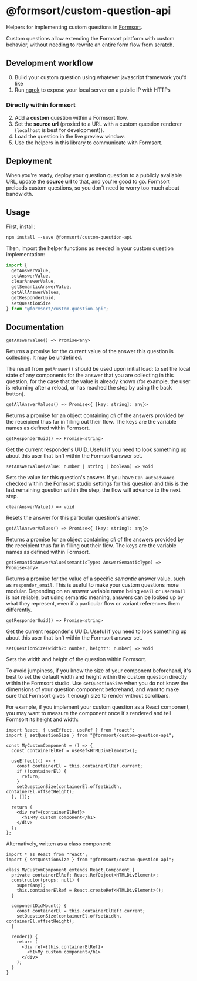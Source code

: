 # @formsort/custom-question-api

Helpers for implementing custom questions in [Formsort](https://formsort.com).

Custom questions allow extending the Formsort platform with custom behavior, without needing to rewrite an entire form flow from scratch.

## Development workflow

0. Build your custom question using whatever javascript framework you'd like
1. Run [ngrok](https://ngrok.com/) to expose your local server on a public IP with HTTPs

### Directly within formsort

2. Add a **custom** question within a Formsort flow.
3. Set the **source url** (proxied to a URL with a custom question renderer (`localhost` is best for development)).
4. Load the question in the live preview window.
5. Use the helpers in this library to communicate with Formsort.

## Deployment

When you're ready, deploy your question question to a publicly available URL, update the **source url** to that, and you're good to go. Formsort preloads custom questions, so you don't need to worry too much about bandwidth.

## Usage

First, install:

```shell
npm install --save @formsort/custom-question-api
```

Then, import the helper functions as needed in your custom question implementation:

```javascript
import {
  getAnswerValue,
  setAnswerValue,
  clearAnswerValue,
  getSemanticAnswerValue,
  getAllAnswerValues,
  getResponderUuid,
  setQuestionSize
} from "@formsort/custom-question-api";
```

## Documentation

```tsx
getAnswerValue() => Promise<any>
```

Returns a promise for the current value of the answer this question is collecting. It may be undefined.

The result from `getAnswer()` should be used upon initial load: to set the local state of any components for the answer that you are collecting in this question, for the case that the value is already known (for example, the user is returning after a reload, or has reached the step by using the back button).

```tsx
getAllAnswerValues() => Promise<{ [key: string]: any}>
```

Returns a promise for an object containing _all_ of the answers provided by the receipient thus far in filling out their flow. The keys are the variable names as defined within Formsort.

```tsx
getResponderUuid() => Promise<string>
```

Get the current responder's UUID. Useful if you need to look something up about this user that isn't within the Formsort answer set.

```tsx
setAnswerValue(value: number | string | boolean) => void
```

Sets the value for this question's answer. If you have `Can autoadvance` checked within the Formsort studio settings for this question and this is the last remaining question within the step, the flow will advance to the next step.

```tsx
clearAnswerValue() => void
```

Resets the answer for this particular question's answer.

```tsx
getAllAnswerValues() => Promise<{ [key: string]: any}>
```

Returns a promise for an object containing _all_ of the answers provided by the receipient thus far in filling out their flow. The keys are the variable names as defined within Formsort.

```tsx
getSemanticAnswerValue(semanticType: AnswerSemanticType) => Promise<any>
```

Returns a promise for the value of a specific _semantic_ answer value, such as `responder_email`. This is useful to make your custom questions more modular. Depending on an answer variable name being `email` or `userEmail` is not reliable, but using semantic meaning, answers can be looked up by what they represent, even if a particular flow or variant references them differently.

```tsx
getResponderUuid() => Promise<string>
```

Get the current responder's UUID. Useful if you need to look something up about this user that isn't within the Formsort answer set.

```
setQuestionSize(width?: number, height?: number) => void
```

Sets the width and height of the question within Formsort.

To avoid jumpiness, if you know the size of your component beforehand, it's best to set the default width and height within the custom question directly within the Formsort studio. Use `setQuestionSize` when you do not know the dimensions of your question component beforehand, and want to make sure that Formsort gives it enough size to render without scrollbars.

For example, if you implement your custom question as a React component, you may want to measure the component once it's rendered and tell Formsort its height and width:

```tsx
import React, { useEffect, useRef } from "react";
import { setQuestionSize } from "@formsort/custom-question-api";

const MyCustomComponent = () => {
  const containerElRef = useRef<HTMLDivElement>();

  useEffect(() => {
    const containerEl = this.containerElRef.current;
    if (!containerEl) {
      return;
    }
    setQuestionSize(containerEl.offsetWidth, containerEl.offsetHeight);
  }, []);

  return (
    <div ref={containerElRef}>
      <h1>My custom component</h1>
    </div>
  );
};
```

Alternatively, written as a class component:

```tsx
import * as React from "react";
import { setQuestionSize } from "@formsort/custom-question-api";

class MyCustomComponent extends React.Component {
  private containerElRef: React.RefObject<HTMLDivElement>;
  constructor(props: null) {
    super(any);
    this.containerElRef = React.createRef<HTMLDivElement>();
  }

  componentDidMount() {
    const containerEl = this.containerElRef!.current;
    setQuestionSize(containerEl.offsetWidth, containerEl.offsetHeight);
  }

  render() {
    return (
      <div ref={this.containerElRef}>
        <h1>My custom component</h1>
      </div>
    );
  }
}
```

